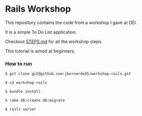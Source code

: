 # Rails Workshop 

This repository contains the code from a workshop I gave at DEI.

It is a simple To Do List application.

Checkout [STEPS.md](https://github.com/jbernardo95/workshop-rails/blob/master/STEPS.md) for all the workshop steps.

This tutorial is aimed at beginners.

### How to run
```bash
$ git clone git@github.com:jbernardo95/workshop-rails.git

$ cd workshop-rails

$ bundle install

$ rake db:create db:migrate

$ rails server
```
